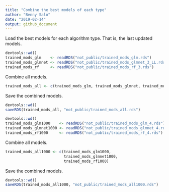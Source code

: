 ```yaml
---
title: "Combine the best models of each type"
author: "Benny Salo"
date: "2019-02-14"
output: github_document
---
```


Load the best models for each algorithm type. That is, the last updated models.


```r
devtools::wd()
trained_mods_glm    <- readRDS("not_public/trained_mods_glm.rds")
trained_mods_glmnet <- readRDS("not_public/trained_mods_glmnet_3_LL.rds")
trained_mods_rf     <- readRDS("not_public/trained_mods_rf_3.rds")
```

Combine all models.


```r
trained_mods_all <- c(trained_mods_glm, trained_mods_glmnet, trained_mods_rf)
```

Save the combined models.

```r
devtools::wd()
saveRDS(trained_mods_all, "not_public/trained_mods_all.rds")
```



```r
devtools::wd()
trained_mods_glm1000    <- readRDS("not_public/trained_mods_glm_4.rds")
trained_mods_glmnet1000 <- readRDS("not_public/trained_mods_glmnet_4.rds")
trained_mods_rf1000     <- readRDS("not_public/trained_mods_rf_4.rds")
```

Combine all models.


```r
trained_mods_all1000 <- c(trained_mods_glm1000, 
                          trained_mods_glmnet1000, 
                          trained_mods_rf1000)
```

Save the combined models.

```r
devtools::wd()
saveRDS(trained_mods_all1000, "not_public/trained_mods_all1000.rds")
```
